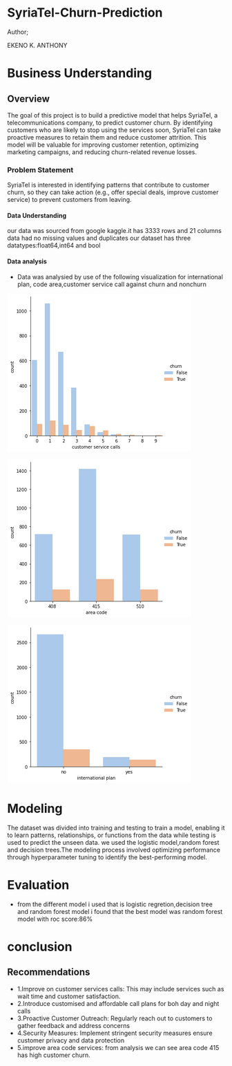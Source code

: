 # SyriaTel-Churn-Prediction

Author;

EKENO K. ANTHONY

# Business Understanding
## Overview
The goal of this project is to build a predictive model that helps SyriaTel, a telecommunications company, to predict customer churn. By identifying customers who are likely to stop using the services soon, SyriaTel can take proactive measures to retain them and reduce customer attrition. This model will be valuable for improving customer retention, optimizing marketing campaigns, and reducing churn-related revenue losses.
### Problem Statement
SyriaTel is interested in identifying patterns that contribute to customer churn, so they can take action (e.g., offer special deals, improve customer service) to prevent customers from leaving.
#### Data Understanding
our data was sourced from google kaggle.it has 3333 rows and 21 columns
data had no missing values and duplicates
our dataset has three datatypes:float64,int64 and bool
#### Data analysis 

- Data was analysied by use of the following visualization for international plan, code area,customer service call against churn and nonchurn 

![alt text](images/image1.png)

![alt text](images/image2.png)

![alt text](images/image3.png)

 # Modeling
The dataset was divided into training and testing
to train a model, enabling it to learn patterns, relationships, or functions from the data while testing is used to predict the unseen data.
we used the logistic model,random forest and decision trees.The modeling process involved optimizing performance through hyperparameter tuning to identify the best-performing model.

# Evaluation
- from the different model i used that is logistic regretion,decision tree  and random forest model i found that  the best model was  random forest model with roc score:86%

# conclusion
## Recommendations
- 1.Improve on customer services calls: This may include services such as wait time and customer satisfaction.
- 2.Introduce customised and affordable call plans for boh day and night calls
- 3.Proactive Customer Outreach: Regularly reach out to customers to gather feedback and address concerns
- 4.Security Measures: Implement stringent security measures ensure customer privacy and data protection
- 5.improve area code services: from analysis we can see area code 415 has high customer churn.
  









